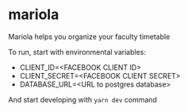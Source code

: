 # mariola
Mariola helps you organize your faculty timetable

To run, start with environmental variables:
* CLIENT_ID=\<FACEBOOK CLIENT ID>
* CLIENT_SECRET=\<FACEBOOK CLIENT SECRET>
* DATABASE_URL=\<URL to postgres database>

And start developing with 
`yarn dev` command